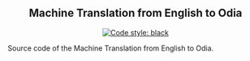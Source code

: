 <h2 align="center">Machine Translation from English to Odia</h2>
<p align="center">
<a href="https://github.com/psf/black"><img alt="Code style: black" src="https://img.shields.io/badge/code%20style-black-000000.svg"></a>
</p>

Source code of the Machine Translation from English to Odia.
